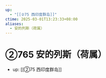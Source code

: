 ```yaml
---
up:
  - "[[②75 西印度群岛]]"
ctime: 2025-03-01T13:23:33+08:00
aliases:
  - 安的列斯（荷属）
---
```


# ②765 安的列斯（荷属）

- up: [[②75 西印度群岛]]
